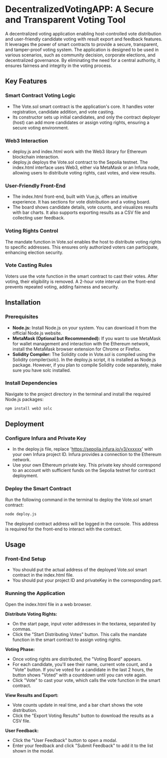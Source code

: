 # DecentralizedVotingAPP: A Secure and Transparent Voting Tool
A decentralized voting application enabling host-controlled vote distribution and user-friendly candidate voting with result export and feedback features. It leverages the power of smart contracts to provide a secure, transparent, and tamper-proof voting system. The application is designed to be used in various scenarios, such as community decision, corporate elections, and decentralized governance. By eliminating the need for a central authority, it ensures fairness and integrity in the voting process.

## Key Features
### Smart Contract Voting Logic
* The Vote.sol smart contract is the application's core. It handles voter registration, candidate addition, and vote casting.
* Its constructor sets up initial candidates, and only the contract deployer (host) can add more candidates or assign voting rights, ensuring a secure voting environment.

### Web3 Interaction
* deploy.js and index.html work with the Web3 library for Ethereum blockchain interaction.
* deploy.js deploys the Vote.sol contract to the Sepolia testnet. The index.html interface uses Web3, either via MetaMask or an Infura node, allowing users to distribute voting rights, cast votes, and view results.

### User-Friendly Front-End
* The index.html front-end, built with Vue.js, offers an intuitive experience. It has sections for vote distribution and a voting board.
* The board shows candidate details, vote counts, and visualizes results with bar charts. It also supports exporting results as a CSV file and collecting user feedback.

### Voting Rights Control
The mandate function in Vote.sol enables the host to distribute voting rights to specific addresses. This ensures only authorized voters can participate, enhancing election security.

### Vote Casting Rules
Voters use the vote function in the smart contract to cast their votes. After voting, their eligibility is removed. A 2-hour vote interval on the front-end prevents repeated voting, adding fairness and security.

## Installation
### Prerequisites
* **Node.js:** Install Node.js on your system. You can download it from the official Node.js website.
* **MetaMask (Optional but Recommended):** If you want to use MetaMask for wallet management and interaction with the Ethereum network, install the MetaMask browser extension for Chrome or Firefox.
* **Solidity Compiler:** The Solidity code in Vote.sol is compiled using the Solidity compiler(solc). In the deploy.js script, it is installed as Node.js package. However, if you plan to compile Solidity code separately, make sure you have solc installed.

### Install Dependencies
Navigate to the project directory in the terminal and install the required Node.js packages:
```bash
npm install web3 solc
```

## Deployment
### Configure Infura and Private Key
* In the deploy.js file, replace 'https://sepolia.infura.io/v3/xxxxxx' with your own Infura project ID. Infura provides a connection to the Ethereum network.
* Use your own Ethereum private key. This private key should correspond to an account with sufficient funds on the Sepolia testnet for contract deployment.

### Deploy the Smart Contract
Run the following command in the terminal to deploy the Vote.sol smart contract:
```bash
node deploy.js
```
The deployed contract address will be logged in the console. This address is required for the front-end to interact with the contract.

## Usage
### Front-End Setup
* You should put the actual address of the deployed Vote.sol smart contract in the index.html file.
* You should put your project ID and privateKey in the corresponding part.

### Running the Application
Open the index.html file in a web browser.

**Distribute Voting Rights:**
* On the start page, input voter addresses in the textarea, separated by commas.
* Click the "Start Distributing Votes" button. This calls the mandate function in the smart contract to assign voting rights.

**Voting Phase:**
* Once voting rights are distributed, the "Voting Board" appears.
* For each candidate, you'll see their name, current vote count, and a "Vote" button. If you've voted for a candidate in the last 2 hours, the button shows "Voted" with a countdown until you can vote again.
* Click "Vote" to cast your vote, which calls the vote function in the smart contract.

**View Results and Export:**
* Vote counts update in real time, and a bar chart shows the vote distribution.
* Click the "Export Voting Results" button to download the results as a CSV file.

**User Feedback:**
* Click the "User Feedback" button to open a modal.
* Enter your feedback and click "Submit Feedback" to add it to the list shown in the modal.
